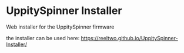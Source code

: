 # UppitySpinner Installer
Web installer for the UppitySpinner firmware

the installer can be used here:
https://reeltwo.github.io/UppitySpinner-Installer/
